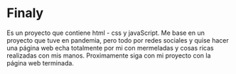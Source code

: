 # Finaly
Es un proyecto que contiene html - css y javaScript. Me base en un proyecto que tuve en pandemia, pero todo por redes sociales y quise hacer una página web echa totalmente por mi con mermeladas y cosas ricas realizadas con mis manos. Proximamente siga con mi proyecto con la página web terminada.


